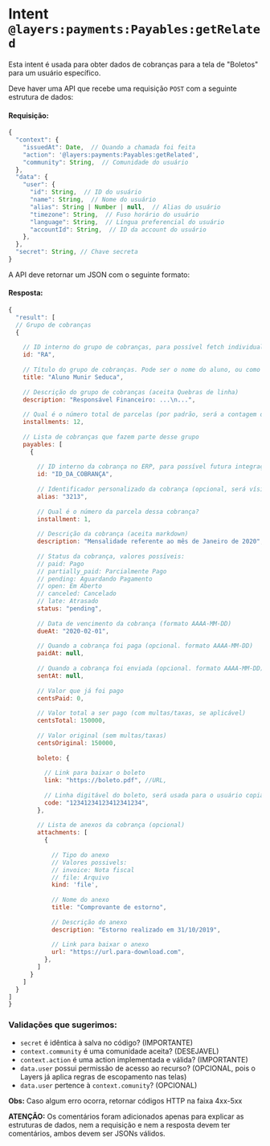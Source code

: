 # Intent `@layers:payments:Payables:getRelated`

Esta intent é usada para obter dados de cobranças para a tela de "Boletos" para um usuário específico.

Deve haver uma API que recebe uma requisição `POST` com a seguinte estrutura de dados:

#### Requisição:

```js
{
  "context": {
    "issuedAt": Date,  // Quando a chamada foi feita
    "action": '@layers:payments:Payables:getRelated',
    "community": String,  // Comunidade do usuário
  },
  "data": {
    "user": {
      "id": String,  // ID do usuário
      "name": String,  // Nome do usuário
      "alias": String | Number | null,  // Alias do usuário
      "timezone": String,  // Fuso horário do usuário
      "language": String,  // Língua preferencial do usuário
      "accountId": String,  // ID da account do usuário
    },
  },
  "secret": String, // Chave secreta
}
```


A API deve retornar um JSON com o seguinte formato:

#### Resposta:

```js
{
  "result": [
  // Grupo de cobranças
  {
    
    // ID interno do grupo de cobranças, para possível fetch individual futuro
    id: "RA",
    
    // Título do grupo de cobranças. Pode ser o nome do aluno, ou como preferirem que apareça este "grupo"
    title: "Aluno Munir Seduca",
    
    // Descrição do grupo de cobranças (aceita Quebras de linha)
    description: "Responsável Financeiro: ...\n...",
    
    // Qual é o número total de parcelas (por padrão, será a contagem de payables)
    installments: 12,
    
    // Lista de cobranças que fazem parte desse grupo
    payables: [
      {
    
        // ID interno da cobrança no ERP, para possível futura integração
        id: "ID_DA_COBRANÇA",
    
        // Identificador personalizado da cobrança (opcional, será vísivel na Interface)
        alias: "3213",
    
        // Qual é o número da parcela dessa cobrança?
        installment: 1,
    
        // Descrição da cobrança (aceita markdown)
        description: "Mensalidade referente ao mês de Janeiro de 2020",
    
        // Status da cobrança, valores possíveis: 
        // paid: Pago
        // partially_paid: Parcialmente Pago
        // pending: Aguardando Pagamento
        // open: Em Aberto
        // canceled: Cancelado
        // late: Atrasado 
        status: "pending",
    
        // Data de vencimento da cobrança (formato AAAA-MM-DD)
        dueAt: "2020-02-01",
    
        // Quando a cobrança foi paga (opcional. formato AAAA-MM-DD)
        paidAt: null,
    
        // Quando a cobrança foi enviada (opcional. formato AAAA-MM-DD)
        sentAt: null,
    
        // Valor que já foi pago
        centsPaid: 0,
    
        // Valor total a ser pago (com multas/taxas, se aplicável)
        centsTotal: 150000,
    
        // Valor original (sem multas/taxas)
        centsOriginal: 150000,
    
        boleto: {
    
          // Link para baixar o boleto
          link: "https://boleto.pdf", //URL,
    
          // Linha digitável do boleto, será usada para o usuário copiar o código sem ter que baixar o boleto
          code: "12341234123412341234",
        },
    
        // Lista de anexos da cobrança (opcional)
        attachments: [
          {
    
            // Tipo do anexo
            // Valores possivels:
            // invoice: Nota fiscal
            // file: Arquivo
            kind: 'file',
    
            // Nome do anexo
            title: "Comprovante de estorno",
    
            // Descrição do anexo
            description: "Estorno realizado em 31/10/2019",
    
            // Link para baixar o anexo
            url: "https://url.para-download.com",
          },
        ]
      }
    ]
  }
]
}
```

### Validações que sugerimos:
- `secret` é idêntica à salva no código? (IMPORTANTE)
- `context.community` é uma comunidade aceita? (DESEJAVEL)
- `context.action` é uma action implementada e válida? (IMPORTANTE)
- `data.user` possui permissão de acesso ao recurso? (OPCIONAL, pois o Layers já aplica regras de escopamento nas telas)
- `data.user` pertence à `context.comunity`? (OPCIONAL)

**Obs:** Caso algum erro ocorra, retornar códigos HTTP na faixa 4xx-5xx


**ATENÇÃO:** Os comentários foram adicionados apenas para explicar as estruturas de dados, nem a requisição e nem a resposta devem ter comentários, ambos devem ser JSONs válidos.
